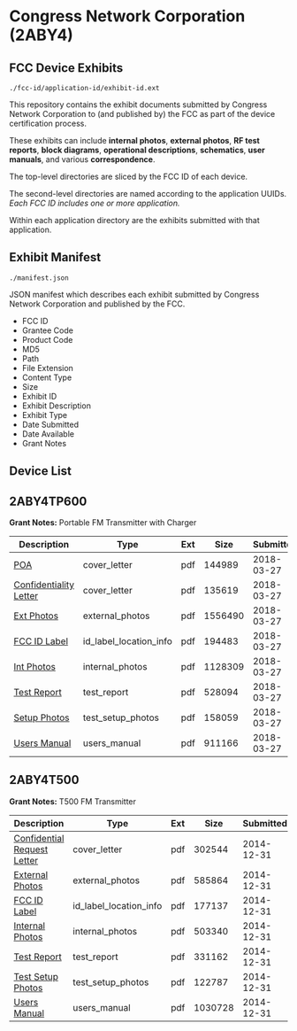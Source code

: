 # Congress Network Corporation (2ABY4)
## FCC Device Exhibits

```
./fcc-id/application-id/exhibit-id.ext
```

This repository contains the exhibit documents submitted by Congress Network Corporation to (and published by) the FCC as part of the device certification process.

These exhibits can include **internal photos**, **external photos**, **RF test reports**, **block diagrams**, **operational descriptions**, **schematics**, **user manuals**, and various **correspondence**.

The top-level directories are sliced by the FCC ID of each device.

The second-level directories are named according to the application UUIDs. *Each FCC ID includes one or more application.*

Within each application directory are the exhibits submitted with that application. 

## Exhibit Manifest

```
./manifest.json
```

JSON manifest which describes each exhibit submitted by Congress Network Corporation and published by the FCC.

- FCC ID
- Grantee Code
- Product Code
- MD5
- Path
- File Extension
- Content Type
- Size
- Exhibit ID
- Exhibit Description
- Exhibit Type
- Date Submitted
- Date Available
- Grant Notes

## Device List
## 2ABY4TP600
**Grant Notes:** Portable FM Transmitter with Charger

| Description | Type | Ext | Size | Submitted | Available |
| ----------- | ---- | --- | ---- | --------- | --------- |
| [POA](2ABY4TP600/dd521348307700794b3c367014dd2cb4/3797544.pdf) | cover_letter | pdf | 144989 | 2018-03-27 | 2018-03-27 |
| [Confidentiality Letter](2ABY4TP600/dd521348307700794b3c367014dd2cb4/3797545.pdf) | cover_letter | pdf | 135619 | 2018-03-27 | 2018-03-27 |
| [Ext Photos](2ABY4TP600/dd521348307700794b3c367014dd2cb4/3797547.pdf) | external_photos | pdf | 1556490 | 2018-03-27 | 2018-03-27 |
| [FCC ID Label](2ABY4TP600/dd521348307700794b3c367014dd2cb4/3797548.pdf) | id_label_location_info | pdf | 194483 | 2018-03-27 | 2018-03-27 |
| [Int Photos](2ABY4TP600/dd521348307700794b3c367014dd2cb4/3797549.pdf) | internal_photos | pdf | 1128309 | 2018-03-27 | 2018-03-27 |
| [Test Report](2ABY4TP600/dd521348307700794b3c367014dd2cb4/3797552.pdf) | test_report | pdf | 528094 | 2018-03-27 | 2018-03-27 |
| [Setup Photos](2ABY4TP600/dd521348307700794b3c367014dd2cb4/3797553.pdf) | test_setup_photos | pdf | 158059 | 2018-03-27 | 2018-03-27 |
| [Users Manual](2ABY4TP600/dd521348307700794b3c367014dd2cb4/3797554.pdf) | users_manual | pdf | 911166 | 2018-03-27 | 2018-03-27 |
## 2ABY4T500
**Grant Notes:** T500 FM Transmitter

| Description | Type | Ext | Size | Submitted | Available |
| ----------- | ---- | --- | ---- | --------- | --------- |
| [Confidential Request Letter](2ABY4T500/de06bc569bbf5f7912766be95539c1ee/2488734.pdf) | cover_letter | pdf | 302544 | 2014-12-31 | 2014-12-31 |
| [External Photos](2ABY4T500/de06bc569bbf5f7912766be95539c1ee/2488735.pdf) | external_photos | pdf | 585864 | 2014-12-31 | 2014-12-31 |
| [FCC ID Label](2ABY4T500/de06bc569bbf5f7912766be95539c1ee/2488736.pdf) | id_label_location_info | pdf | 177137 | 2014-12-31 | 2014-12-31 |
| [Internal Photos](2ABY4T500/de06bc569bbf5f7912766be95539c1ee/2488737.pdf) | internal_photos | pdf | 503340 | 2014-12-31 | 2014-12-31 |
| [Test Report](2ABY4T500/de06bc569bbf5f7912766be95539c1ee/2488740.pdf) | test_report | pdf | 331162 | 2014-12-31 | 2014-12-31 |
| [Test Setup Photos](2ABY4T500/de06bc569bbf5f7912766be95539c1ee/2488741.pdf) | test_setup_photos | pdf | 122787 | 2014-12-31 | 2014-12-31 |
| [Users Manual](2ABY4T500/de06bc569bbf5f7912766be95539c1ee/2488742.pdf) | users_manual | pdf | 1030728 | 2014-12-31 | 2014-12-31 |

